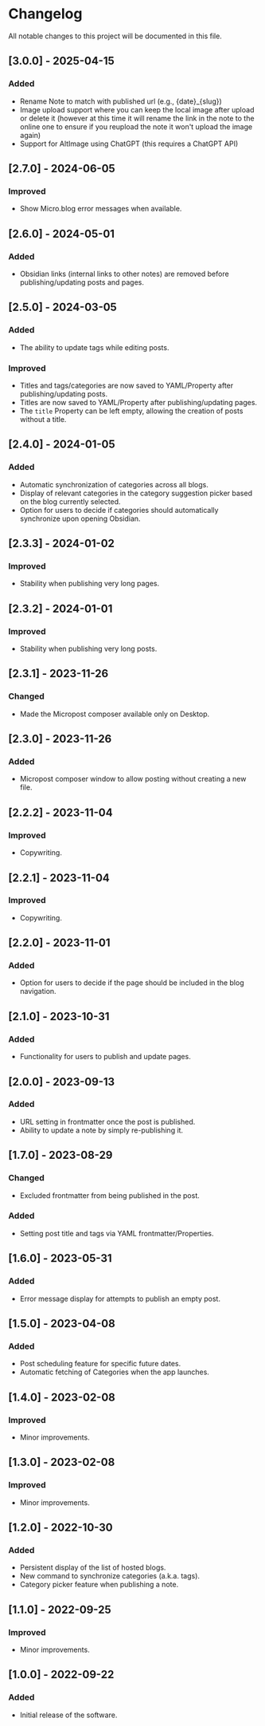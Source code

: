 # Changelog

All notable changes to this project will be documented in this file.
## [3.0.0] - 2025-04-15
### Added
- Rename Note to match with published url (e.g., {date}_{slug})
- Image upload support where you can keep the local image after upload or delete it (however at this time it will rename the link in the note to the online one to ensure if you reupload the note it won't upload the image again)
- Support for AltImage using ChatGPT (this requires a ChatGPT API)

## [2.7.0] - 2024-06-05
### Improved
- Show Micro.blog error messages when available.

## [2.6.0] - 2024-05-01
### Added
- Obsidian links (internal links to other notes) are removed before publishing/updating posts and pages.

## [2.5.0] - 2024-03-05
### Added
- The ability to update tags while editing posts.
### Improved
- Titles and tags/categories are now saved to YAML/Property after publishing/updating posts.
- Titles are now saved to YAML/Property after publishing/updating pages.
- The `title` Property can be left empty, allowing the creation of posts without a title.

## [2.4.0] - 2024-01-05
### Added
- Automatic synchronization of categories across all blogs.
- Display of relevant categories in the category suggestion picker based on the blog currently selected.
- Option for users to decide if categories should automatically synchronize upon opening Obsidian.

## [2.3.3] - 2024-01-02
### Improved
- Stability when publishing very long pages.

## [2.3.2] - 2024-01-01
### Improved
- Stability when publishing very long posts.

## [2.3.1] - 2023-11-26
### Changed
- Made the Micropost composer available only on Desktop.

## [2.3.0] - 2023-11-26
### Added
- Micropost composer window to allow posting without creating a new file.

## [2.2.2] - 2023-11-04
### Improved
- Copywriting.

## [2.2.1] - 2023-11-04
### Improved
- Copywriting.

## [2.2.0] - 2023-11-01
### Added
- Option for users to decide if the page should be included in the blog navigation.

## [2.1.0] - 2023-10-31
### Added
- Functionality for users to publish and update pages.

## [2.0.0] - 2023-09-13
### Added
- URL setting in frontmatter once the post is published.
- Ability to update a note by simply re-publishing it.

## [1.7.0] - 2023-08-29
### Changed
- Excluded frontmatter from being published in the post.
### Added
- Setting post title and tags via YAML frontmatter/Properties.

## [1.6.0] - 2023-05-31
### Added
- Error message display for attempts to publish an empty post.

## [1.5.0] - 2023-04-08
### Added
- Post scheduling feature for specific future dates.
- Automatic fetching of Categories when the app launches.

## [1.4.0] - 2023-02-08
### Improved
- Minor improvements.

## [1.3.0] - 2023-02-08
### Improved
- Minor improvements.

## [1.2.0] - 2022-10-30
### Added
- Persistent display of the list of hosted blogs.
- New command to synchronize categories (a.k.a. tags).
- Category picker feature when publishing a note.

## [1.1.0] - 2022-09-25
### Improved
- Minor improvements.

## [1.0.0] - 2022-09-22
### Added
- Initial release of the software.
